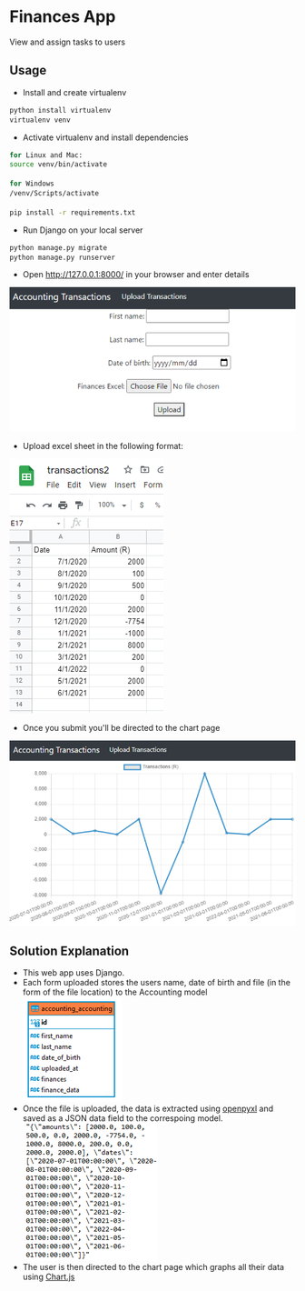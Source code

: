 # Finances App
View and assign tasks to users

## Usage

* Install and create virtualenv 

```bash
python install virtualenv
virtualenv venv
```

* Activate virtualenv and install dependencies

```bash
for Linux and Mac:
source venv/bin/activate

for Windows
/venv/Scripts/activate

pip install -r requirements.txt
```

* Run Django on your local server

```bash
python manage.py migrate
python manage.py runserver
```

* Open http://127.0.0.1:8000/ in your browser and enter details

![Home page](example_files/home_page.png)

* Upload excel sheet in the following format:

![Excel example](example_files/excel_example.png)

* Once you submit you'll be directed to the chart page

![Chart example](example_files/chart_page.png)

## Solution Explanation

* This web app uses Django.
* Each form uploaded stores the users name, date of birth and file (in the form of the file location) to the Accounting model
![model](example_files/model.png)
* Once the file is uploaded, the data is extracted using [openpyxl](https://openpyxl.readthedocs.io) and saved as a JSON data field to the correspoing model.
![JSON](example_files/json.png)
* The user is then directed to the chart page which graphs all their data using [Chart.js](https://www.chartjs.org/docs/latest/charts/line.html)
